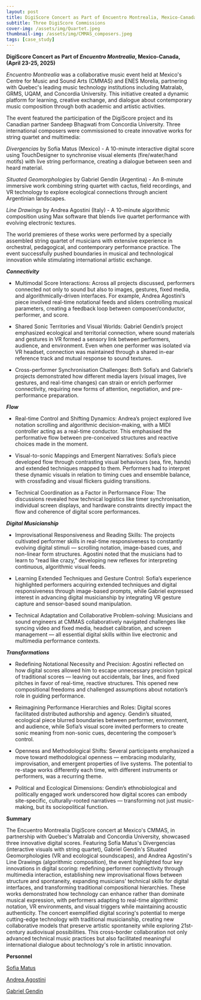 ```yaml
---
layout: post
title: DigiScore Concert as Part of Encuentro Montrealia, Mexico-Canada
subtitle: Three DigiScore Commissions
cover-img: /assets/img/Quartet.jpeg
thumbnail-img: /assets/img/CMMAS_composers.jpeg
tags: [case_study]
---
```



**DigiScore Concert as Part of _Encuentro Montrealia_, Mexico-Canada, (April 23-25, 2025)**

_Encuentro Montrealia_ was a collaborative music event held at Mexico's Centre for Music and Sound Arts (CMMAS) and ENES Morelia, partnering with Quebec's leading music technology institutions including Matralab, GRMS, UQAM, and Concordia University. This initiative created a dynamic platform for learning, creative exchange, and dialogue about contemporary music composition through both academic and artistic activities.

The event featured the participation of the DigiScore project and its Canadian partner Sandeep Bhagwati from Concordia University. Three international composers were commissioned to create innovative works for string quartet and multimedia:


_Divergencias_ by Sofía Matus (Mexico) - A 10-minute interactive digital score using TouchDesigner to synchronise visual elements (fire/water/hand motifs) with live string performance, creating a dialogue between seen and heard material.


_Situated Geomorphologies_ by Gabriel Gendín (Argentina) - An 8-minute immersive work combining string quartet with cactus, field recordings, and VR technology to explore ecological connections through ancient Argentinian landscapes.


_Line Drawings_ by Andrea Agostini (Italy) - A 10-minute algorithmic composition using Max software that blends live quartet performance with evolving electronic textures.

The world premieres of these works were performed by a specially assembled string quartet of musicians with extensive experience in orchestral, pedagogical, and contemporary performance practice. The event successfully pushed boundaries in musical and technological innovation while stimulating international artistic exchange.


**_Connectivity_**

* Multimodal Score Interactions: Across all projects discussed, performers connected not only to sound but also to images, gestures, fixed media, and algorithmically-driven interfaces. For example, Andrea Agostini’s piece involved real-time notational feeds and sliders controlling musical parameters, creating a feedback loop between composer/conductor, performer, and score.

* Shared Sonic Territories and Visual Worlds: Gabriel Gendin’s project emphasized ecological and territorial connection, where sound materials and gestures in VR formed a sensory link between performers, audience, and environment. Even when one performer was isolated via VR headset, connection was maintained through a shared in-ear reference track and mutual response to sound textures.

* Cross-performer Synchronisation Challenges: Both Sofia’s and Gabriel’s projects demonstrated how different media layers (visual images, live gestures, and real-time changes) can strain or enrich performer connectivity, requiring new forms of attention, negotiation, and pre-performance preparation.

**_Flow_**

* Real-time Control and Shifting Dynamics: Andrea’s project explored live notation scrolling and algorithmic decision-making, with a MIDI controller acting as a real-time conductor. This emphasised the performative flow between pre-conceived structures and reactive choices made in the moment.

* Visual-to-sonic Mappings and Emergent Narratives: Sofia’s piece developed flow through contrasting visual behaviours (sea, fire, hands) and extended techniques mapped to them. Performers had to interpret these dynamic visuals in relation to timing cues and ensemble balance, with crossfading and visual flickers guiding transitions.

* Technical Coordination as a Factor in Performance Flow: The discussions revealed how technical logistics like timer synchronisation, individual screen displays, and hardware constraints directly impact the flow and coherence of digital score performances.

**_Digital Musicianship_**

* Improvisational Responsiveness and Reading Skills: The projects cultivated performer skills in real-time responsiveness to constantly evolving digital stimuli — scrolling notation, image-based cues, and non-linear form structures. Agostini noted that the musicians had to learn to “read like crazy,” developing new reflexes for interpreting continuous, algorithmic visual feeds.

* Learning Extended Techniques and Gesture Control: Sofia’s experience highlighted performers acquiring extended techniques and digital responsiveness through image-based prompts, while Gabriel expressed interest in advancing digital musicianship by integrating VR gesture capture and sensor-based sound manipulation.

* Technical Adaptation and Collaborative Problem-solving: Musicians and sound engineers at CMMAS collaboratively navigated challenges like syncing video and fixed media, headset calibration, and screen management — all essential digital skills within live electronic and multimedia performance contexts.

**_Transformations_**

* Redefining Notational Necessity and Precision: Agostini reflected on how digital scores allowed him to escape unnecessary precision typical of traditional scores — leaving out accidentals, bar lines, and fixed pitches in favor of real-time, reactive structures. This opened new compositional freedoms and challenged assumptions about notation’s role in guiding performance.

* Reimagining Performance Hierarchies and Roles: Digital scores facilitated distributed authorship and agency. Gendin’s situated, ecological piece blurred boundaries between performer, environment, and audience, while Sofia’s visual score invited performers to create sonic meaning from non-sonic cues, decentering the composer’s control.

* Openness and Methodological Shifts: Several participants emphasized a move toward methodological openness — embracing modularity, improvisation, and emergent properties of live systems. The potential to re-stage works differently each time, with different instruments or performers, was a recurring theme.

* Political and Ecological Dimensions: Gendin’s ethnobiological and politically engaged work underscored how digital scores can embody site-specific, culturally-rooted narratives — transforming not just music-making, but its sociopolitical function.

**Summary**

The Encuentro Montrealia DigiScore concert at Mexico's CMMAS, in partnership with Quebec's Matralab and Concordia University, showcased three innovative digital scores. Featuring Sofía Matus's Divergencias (interactive visuals with string quartet), Gabriel Gendín's Situated Geomorphologies (VR and ecological soundscapes), and Andrea Agostini's Line Drawings (algorithmic composition), the event highlighted four key innovations in digital scoring: redefining performer connectivity through multimedia interaction, establishing new improvisational flows between structure and spontaneity, expanding musicians' technical skills for digital interfaces, and transforming traditional compositional hierarchies. These works demonstrated how technology can enhance rather than dominate musical expression, with performers adapting to real-time algorithmic notation, VR environments, and visual triggers while maintaining acoustic authenticity. The concert exemplified digital scoring's potential to merge cutting-edge technology with traditional musicianship, creating new collaborative models that preserve artistic spontaneity while exploring 21st-century audiovisual possibilities. This cross-border collaboration not only advanced technical music practices but also facilitated meaningful international dialogue about technology's role in artistic innovation.

**Personnel**

[Sofia Matus](https://www.sofiamatusc.com/)

[Andrea Agostini](https://www.andreaagostini.eu/)

[Gabriel Gendin](https://www.gabrielgendin.com.ar/)


